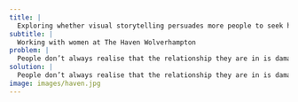 ```yaml
---
title: |
  Exploring whether visual storytelling persuades more people to seek help earlier.
subtitle: |
  Working with women at The Haven Wolverhampton
problem: |
  People don’t always realise that the relationship they are in is damaging or abusive and when they do they may be too scared to ask for help. Online information is jargon laden and confusing.
solution: |
  People don’t always realise that the relationship they are in is damaging or abusive and when they do they may be too scared to ask for help. Online information is jargon laden and confusing.
image: images/haven.jpg
---
```

